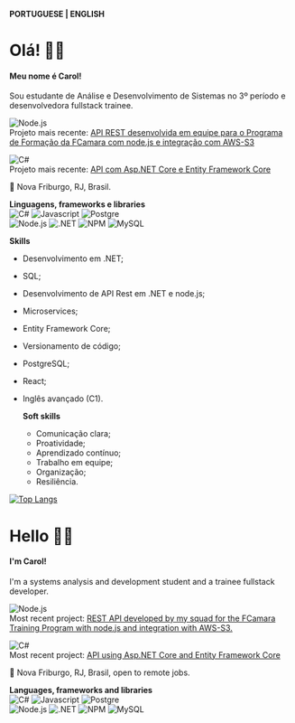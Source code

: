 **PORTUGUESE | ENGLISH**

# Olá! 🙋‍♀️

#### Meu nome é Carol!
Sou estudante de Análise e Desenvolvimento de Sistemas no 3º período e desenvolvedora fullstack trainee.

![Node.js](https://img.shields.io/badge/Node%20js-339933?style=for-the-badge&logo=nodedotjs&logoColor=white)  
Projeto mais recente: [API REST desenvolvida em equipe para o Programa de Formação da FCamara com node.js e integração com AWS-S3](https://github.com/carolrochafloro/teste-deploy)  

![C#](https://img.shields.io/badge/C%23-239120?style=for-the-badge&logo=c-sharp&logoColor=white)  
Projeto mais recente: [API com Asp.NET Core e Entity Framework Core](https://github.com/carolrochafloro/api-produtos-csharp)  


📍 Nova Friburgo, RJ, Brasil. 

**Linguagens, frameworks e libraries**  
![C#](https://img.shields.io/badge/C%23-239120?style=for-the-badge&logo=c-sharp&logoColor=white) ![Javascript](https://img.shields.io/badge/JavaScript-323330?style=for-the-badge&logo=javascript&logoColor=F7DF1E) ![Postgre](https://img.shields.io/badge/PostgreSQL-316192?style=for-the-badge&logo=postgresql&logoColor=white)  
![Node.js](https://img.shields.io/badge/Node%20js-339933?style=for-the-badge&logo=nodedotjs&logoColor=white) ![.NET](https://img.shields.io/badge/.NET-512BD4?style=for-the-badge&logo=dotnet&logoColor=white) ![NPM](https://img.shields.io/badge/npm-CB3837?style=for-the-badge&logo=npm&logoColor=white) ![MySQL](https://img.shields.io/badge/MySQL-005C84?style=for-the-badge&logo=mysql&logoColor=white)


**Skills**
- Desenvolvimento em .NET;
- SQL;
- Desenvolvimento de API Rest em .NET e node.js;
- Microservices;
- Entity Framework Core;
- Versionamento de código;
- PostgreSQL;
- React;
- Inglês avançado (C1).

  **Soft skills**
  - Comunicação clara;
  - Proatividade;
  - Aprendizado contínuo;
  - Trabalho em equipe;
  - Organização;
  - Resiliência.



[![Top Langs](https://github-readme-stats.vercel.app/api/top-langs/?username=carolrochafloro)](https://github.com/anuraghazra/github-readme-stats)

# Hello 🙋‍♀️

#### I'm Carol!
I'm a systems analysis and development student and a trainee fullstack developer.

![Node.js](https://img.shields.io/badge/Node%20js-339933?style=for-the-badge&logo=nodedotjs&logoColor=white)  
Most recent project: [REST API developed by my squad for the FCamara Training Program with node.js and integration with AWS-S3.](https://github.com/carolrochafloro/teste-deploy)  

![C#](https://img.shields.io/badge/C%23-239120?style=for-the-badge&logo=c-sharp&logoColor=white)  
Most recent project: [API using Asp.NET Core and Entity Framework Core](https://github.com/carolrochafloro/api-produtos-csharp)  

📍 Nova Friburgo, RJ, Brasil, open to remote jobs.

**Languages, frameworks and libraries**  
![C#](https://img.shields.io/badge/C%23-239120?style=for-the-badge&logo=c-sharp&logoColor=white) ![Javascript](https://img.shields.io/badge/JavaScript-323330?style=for-the-badge&logo=javascript&logoColor=F7DF1E) ![Postgre](https://img.shields.io/badge/PostgreSQL-316192?style=for-the-badge&logo=postgresql&logoColor=white)  
![Node.js](https://img.shields.io/badge/Node%20js-339933?style=for-the-badge&logo=nodedotjs&logoColor=white) ![.NET](https://img.shields.io/badge/.NET-512BD4?style=for-the-badge&logo=dotnet&logoColor=white) ![NPM](https://img.shields.io/badge/npm-CB3837?style=for-the-badge&logo=npm&logoColor=white) ![MySQL](https://img.shields.io/badge/MySQL-005C84?style=for-the-badge&logo=mysql&logoColor=white)  
